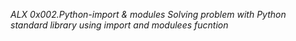 *ALX 0x002.Python-import & modules*
*Solving problem with Python standard library using import and modulees fucntion*
